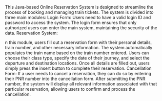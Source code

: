 This Java-based Online Reservation System is designed to streamline the process of booking and managing train tickets. The system is divided into three main modules:
Login Form:
Users need to have a valid login ID and password to access the system.
The login form ensures that only authorized users can enter the main system, maintaining the security of the data.
Reservation System:

n this module, users fill out a reservation form with their personal details, train number, and other necessary information.
The system automatically populates the train name based on the train number entered.
Users can choose their class type, specify the date of their journey, and select the departure and destination locations.
Once all details are filled out, users simply press the insert button to complete their reservation.
Cancellation Form:
If a user needs to cancel a reservation, they can do so by entering their PNR number into the cancellation form.
After submitting the PNR number, the system will display all relevant information associated with that particular reservation, allowing users to confirm and process the cancellation.

